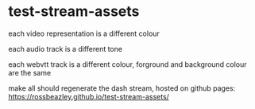 # test-stream-assets

each video representation is a different colour

each audio track is a different tone

each webvtt track is a different colour, forground and background colour are the same

make all should regenerate the dash stream, hosted on github pages: https://rossbeazley.github.io/test-stream-assets/

